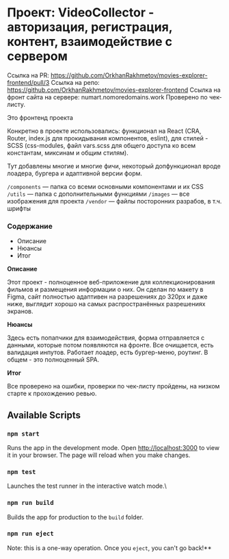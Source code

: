 # Проект: VideoCollector - авторизация, регистрация, контент, взаимодействие с сервером

Ссылка на PR: https://github.com/OrkhanRakhmetov/movies-explorer-frontend/pull/3
Ссылка на репо: https://github.com/OrkhanRakhmetov/movies-explorer-frontend
Ссылка на фронт сайта на сервере: numart.nomoredomains.work
Проверено по чек-листу.

Это фронтенд проекта

Конкретно в проекте использовались: функционал на React (CRA, Router, index.js для прокидывания компонентов, eslint), для стилей - SCSS (css-modules, файл vars.scss для общего доступа ко всем константам, миксинам и общим стилям).

Тут добавлены многие и многие фичи, некоторый допфункционал вроде лоадера, бургера и адаптивной версии форм.

`/components` — папка со всеми основными компонентами и их CSS
`/utils` — папка с дополнительными функциями
`/images` — все изображения для проекта
`/vendor` — файлы посторонних разрабов, в т.ч. шрифты

### Содержание

- Описание
- Нюансы
- Итог

**Описание**

Этот проект - полноценное веб-приложение для коллекционирования фильмов и размещения информации о них.
Он сделан по макету в Figma, сайт полностью адаптивен на разрешениях до 320px и даже ниже, выглядит хорошо на самых распространённых разрешениях экранов.

**Нюансы**

Здесь есть попапчики для взаимодействия, форма отправляется с данными, которые потом появляются на фронте.
Все очищается, есть валидация инпутов. Работает лоадер, есть бургер-меню, роутинг. В общем - это полноценный SPA.

**Итог**

Все проверено на ошибки, проверки по чек-листу пройдены, на низком старте к прохождению ревью.

## Available Scripts

### `npm start`

Runs the app in the development mode.
Open [http://localhost:3000](http://localhost:3000) to view it in your browser.
The page will reload when you make changes.

### `npm test`

Launches the test runner in the interactive watch mode.\

### `npm run build`

Builds the app for production to the `build` folder.

### `npm run eject`

Note: this is a one-way operation. Once you `eject`, you can't go back!\*\*
